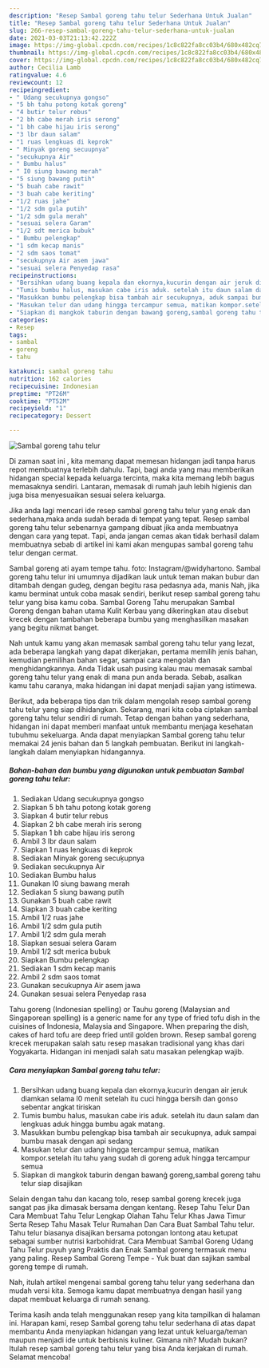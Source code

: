 ```yaml
---
description: "Resep Sambal goreng tahu telur Sederhana Untuk Jualan"
title: "Resep Sambal goreng tahu telur Sederhana Untuk Jualan"
slug: 266-resep-sambal-goreng-tahu-telur-sederhana-untuk-jualan
date: 2021-03-03T21:13:42.222Z
image: https://img-global.cpcdn.com/recipes/1c8c822fa8cc03b4/680x482cq70/sambal-goreng-tahu-telur-foto-resep-utama.jpg
thumbnail: https://img-global.cpcdn.com/recipes/1c8c822fa8cc03b4/680x482cq70/sambal-goreng-tahu-telur-foto-resep-utama.jpg
cover: https://img-global.cpcdn.com/recipes/1c8c822fa8cc03b4/680x482cq70/sambal-goreng-tahu-telur-foto-resep-utama.jpg
author: Cecilia Lamb
ratingvalue: 4.6
reviewcount: 12
recipeingredient:
- " Udang secukupnya gongso"
- "5 bh tahu potong kotak goreng"
- "4 butir telur rebus"
- "2 bh cabe merah iris serong"
- "1 bh cabe hijau iris serong"
- "3 lbr daun salam"
- "1 ruas lengkuas di keprok"
- " Minyak goreng secuupnya"
- "secukupnya Air"
- " Bumbu halus"
- " I0 siung bawang merah"
- "5 siung bawang putih"
- "5 buah cabe rawit"
- "3 buah cabe keriting"
- "1/2 ruas jahe"
- "1/2 sdm gula putih"
- "1/2 sdm gula merah"
- "sesuai selera Garam"
- "1/2 sdt merica bubuk"
- " Bumbu pelengkap"
- "1 sdm kecap manis"
- "2 sdm saos tomat"
- "secukupnya Air asem jawa"
- "sesuai selera Penyedap rasa"
recipeinstructions:
- "Bersihkan udang buang kepala dan ekornya,kucurin dengan air jeruk diamkan selama l0 menit setelah itu cuci hingga bersih dan gonso sebentar angkat tiriskan"
- "Tumis bumbu halus, masukan cabe iris aduk. setelah itu daun salam dan lengkuas aduk hingga bumbu agak matang."
- "Masukkan bumbu pelengkap bisa tambah air secukupnya, aduk sampai bumbu masak dengan api sedang"
- "Masukan telur dan udang hingga tercampur semua, matikan kompor.setelah itu tahu yang sudah di goreng aduk hingga tercampur semua"
- "Siapkan di mangkok taburin dengan bawanģ goreng,sambal goreng tahu telur siap disajikan"
categories:
- Resep
tags:
- sambal
- goreng
- tahu

katakunci: sambal goreng tahu 
nutrition: 162 calories
recipecuisine: Indonesian
preptime: "PT26M"
cooktime: "PT52M"
recipeyield: "1"
recipecategory: Dessert

---
```



![Sambal goreng tahu telur](https://img-global.cpcdn.com/recipes/1c8c822fa8cc03b4/680x482cq70/sambal-goreng-tahu-telur-foto-resep-utama.jpg)

Di zaman  saat ini , kita memang dapat memesan hidangan jadi tanpa harus repot membuatnya terlebih dahulu. Tapi, bagi anda yang mau memberikan hidangan special kepada keluarga tercinta, maka kita memang lebih bagus memasaknya sendiri. Lantaran, memasak di rumah jauh lebih higienis dan juga bisa menyesuaikan sesuai selera keluarga.

Jika anda lagi mencari ide resep sambal goreng tahu telur yang enak dan sederhana,maka anda sudah berada di tempat yang tepat. Resep sambal goreng tahu telur  sebenarnya gampang dibuat jika anda membuatnya dengan cara yang tepat. Tapi, anda jangan cemas akan tidak berhasil dalam membuatnya 
sebab di artikel ini kami akan mengupas sambal goreng tahu telur dengan cermat.  

Sambal goreng ati ayam tempe tahu. foto: Instagram/@widyhartono. Sambal goreng tahu telur ini umumnya dijadikan lauk untuk teman makan bubur dan ditambah dengan gudeg, dengan begitu rasa pedasnya ada, manis Nah, jika kamu berminat untuk coba masak sendiri, berikut resep sambal goreng tahu telur yang bisa kamu coba. Sambal Goreng Tahu merupakan Sambal Goreng dengan bahan utama Kulit Kerbau yang dikeringkan atau disebut krecek dengan tambahan beberapa bumbu yang menghasilkan masakan yang begitu nikmat banget.

Nah untuk kamu yang akan memasak sambal goreng tahu telur yang lezat, ada beberapa langkah yang dapat dikerjakan, pertama memilih jenis bahan, kemudian pemilihan bahan segar, sampai cara mengolah dan menghidangkannya. Anda Tidak usah pusing kalau mau memasak sambal goreng tahu telur yang enak di mana pun anda berada. Sebab, asalkan kamu  tahu caranya, maka hidangan ini dapat menjadi sajian yang istimewa.

Berikut, ada beberapa tips dan trik dalam mengolah resep sambal goreng tahu telur yang siap dihidangkan. Sekarang, mari kita coba ciptakan sambal goreng tahu telur sendiri di rumah. Tetap dengan bahan yang sederhana, hidangan ini dapat memberi manfaat untuk membantu menjaga kesehatan tubuhmu sekeluarga. Anda dapat menyiapkan Sambal goreng tahu telur memakai 24 jenis bahan dan 5 langkah pembuatan. Berikut ini langkah-langkah dalam menyiapkan hidangannya.

<!--inarticleads1-->

##### Bahan-bahan dan bumbu yang digunakan untuk pembuatan Sambal goreng tahu telur:

1. Sediakan  Udang secukupnya gongso
1. Siapkan 5 bh tahu potong kotak goreng
1. Siapkan 4 butir telur rebus
1. Siapkan 2 bh cabe merah iris serong
1. Siapkan 1 bh cabe hijau iris serong
1. Ambil 3 lbr daun salam
1. Siapkan 1 ruas lengkuas di keprok
1. Sediakan  Minyak goreng secuķupnya
1. Sediakan secukupnya Air
1. Sediakan  Bumbu halus
1. Gunakan  I0 siung bawang merah
1. Sediakan 5 siung bawang putih
1. Gunakan 5 buah cabe rawit
1. Siapkan 3 buah cabe keriting
1. Ambil 1/2 ruas jahe
1. Ambil 1/2 sdm gula putih
1. Ambil 1/2 sdm gula merah
1. Siapkan sesuai selera Garam
1. Ambil 1/2 sdt merica bubuk
1. Siapkan  Bumbu pelengkap
1. Sediakan 1 sdm kecap manis
1. Ambil 2 sdm saos tomat
1. Gunakan secukupnya Air asem jawa
1. Gunakan sesuai selera Penyedap rasa


Tahu goreng (Indonesian spelling) or Tauhu goreng (Malaysian and Singaporean spelling) is a generic name for any type of fried tofu dish in the cuisines of Indonesia, Malaysia and Singapore. When preparing the dish, cakes of hard tofu are deep fried until golden brown. Resep sambal goreng krecek merupakan salah satu resep masakan tradisional yang khas dari Yogyakarta. Hidangan ini menjadi salah satu masakan pelengkap wajib. 

<!--inarticleads2-->

##### Cara menyiapkan Sambal goreng tahu telur:

1. Bersihkan udang buang kepala dan ekornya,kucurin dengan air jeruk diamkan selama l0 menit setelah itu cuci hingga bersih dan gonso sebentar angkat tiriskan
1. Tumis bumbu halus, masukan cabe iris aduk. setelah itu daun salam dan lengkuas aduk hingga bumbu agak matang.
1. Masukkan bumbu pelengkap bisa tambah air secukupnya, aduk sampai bumbu masak dengan api sedang
1. Masukan telur dan udang hingga tercampur semua, matikan kompor.setelah itu tahu yang sudah di goreng aduk hingga tercampur semua
1. Siapkan di mangkok taburin dengan bawanģ goreng,sambal goreng tahu telur siap disajikan


Selain dengan tahu dan kacang tolo, resep sambal goreng krecek juga sangat pas jika dimasak bersama dengan kentang. Resep Tahu Telur Dan Cara Membuat Tahu Telur Lengkap Olahan Tahu Telur Khas Jawa Timur Serta Resep Tahu Masak Telur Rumahan Dan Cara Buat Sambal Tahu telur. Tahu telur biasanya disajikan bersama potongan lontong atau ketupat sebagai sumber nutrisi karbohidrat. Cara Membuat Sambal Goreng Udang Tahu Telur puyuh yang Praktis dan Enak Sambal goreng termasuk menu yang paling. Resep Sambal Goreng Tempe - Yuk buat dan sajikan sambal goreng tempe di rumah. 

Nah, itulah artikel mengenai  sambal goreng tahu telur  yang sederhana dan mudah versi kita. Semoga kamu dapat membuatnya dengan hasil yang dapat membuat keluarga di rumah senang. 

Terima kasih anda telah menggunakan resep yang kita tampilkan di halaman ini. Harapan kami, resep  Sambal goreng tahu telur sederhana di atas dapat membantu Anda menyiapkan hidangan yang lezat untuk keluarga/teman maupun menjadi ide untuk berbisnis kuliner. Gimana nih? Mudah bukan? Itulah resep sambal goreng tahu telur yang bisa Anda kerjakan di rumah. Selamat mencoba!

